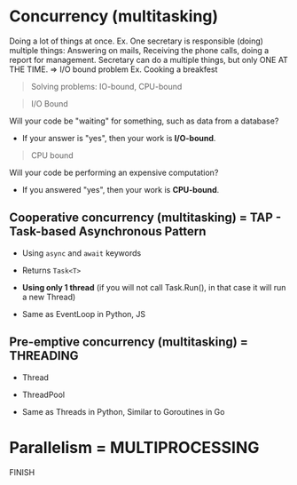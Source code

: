 
# Concurrency (multitasking)

Doing a lot of things at once. 
Ex. One secretary is responsible (doing) multiple things: Answering on mails, Receiving the phone calls, doing a report for management. Secretary can do a multiple things, but only ONE AT THE TIME. => I/O bound problem
Ex. Cooking a breakfest

> Solving problems: IO-bound, CPU-bound

> I/O Bound

Will your code be "waiting" for something, such as data from a database?
- If your answer is "yes", then your work is **I/O-bound**.

> CPU bound

Will your code be performing an expensive computation?
- If you answered "yes", then your work is **CPU-bound**.

## Cooperative concurrency (multitasking) = TAP - Task-based Asynchronous Pattern

- Using `async` and `await` keywords
- Returns `Task<T>`

- **Using only 1 thread** 
(if you will not call Task.Run(), in that case it will run a new Thread)

- Same as EventLoop in Python, JS

## Pre-emptive concurrency (multitasking) = THREADING

- Thread 
- ThreadPool

- Same as Threads in Python, Similar to Goroutines in Go


# Parallelism = MULTIPROCESSING

FINISH

